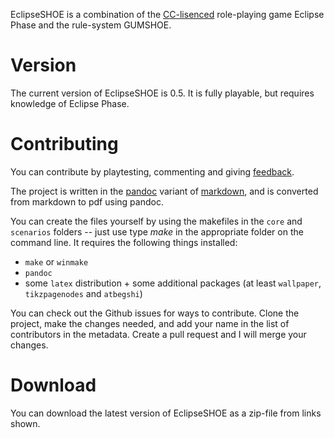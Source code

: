 EclipseSHOE is a combination of the [CC-lisenced](https://creativecommons.org/licenses/) role-playing game Eclipse Phase and the rule-system GUMSHOE.

# Version
The current version of EclipseSHOE is 0.5. It is fully playable, but requires knowledge of Eclipse Phase.

# Contributing
You can contribute by playtesting, commenting and giving [feedback](http://bit.ly/epshoequestions).

The project is written in the [pandoc](http://johnmacfarlane.net/pandoc/) variant of [markdown](http://daringfireball.net/projects/markdown/), and is converted from markdown to pdf using pandoc.

You can create the files yourself by using the makefiles in the `core` and `scenarios` folders -- just use type *make* in the appropriate folder on the command line. It requires the following things installed:

* `make` or `winmake`
* `pandoc`
* some `latex` distribution + some additional packages (at least `wallpaper`, `tikzpagenodes` and `atbegshi`)

You can check out the Github issues for ways to contribute. Clone the project, make the changes needed, and add your name in the list of contributors in the metadata. Create a pull request and I will merge your changes.

# Download
You can download the latest version of EclipseSHOE as a zip-file from links shown.
